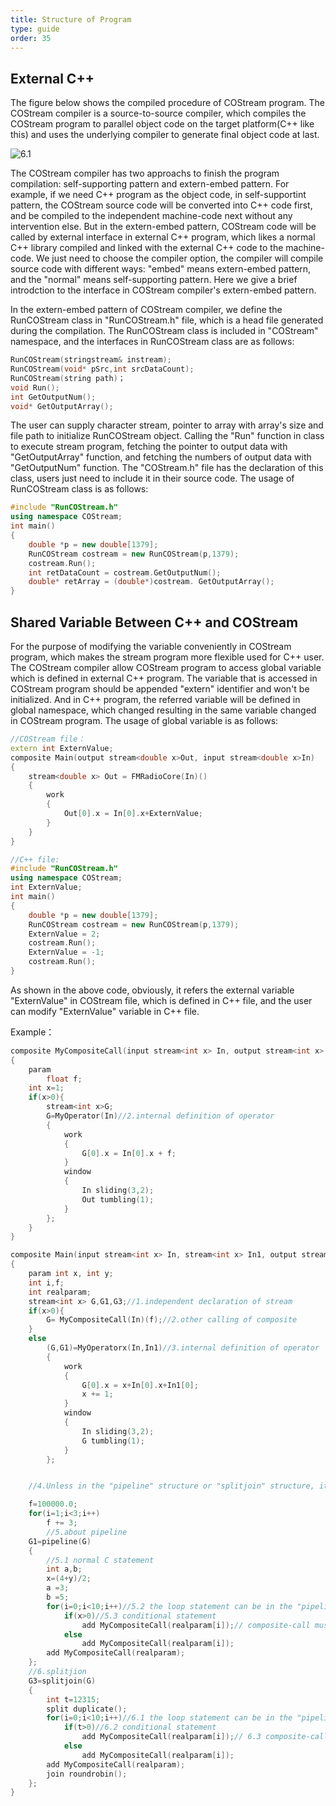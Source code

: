 ```yaml
---
title: Structure of Program
type: guide
order: 35
---
```


##   External C++

The figure below shows the compiled procedure of COStream program. The COStream compiler is a source-to-source compiler, which compiles the COStream program to parallel object code on the target platform(C++ like this) and uses the underlying compiler to generate final object code at last.

![6.1](https://i.loli.net/2018/07/01/5b38d266f2005.png)

The COStream compiler has two approachs to finish the program compilation: self-supporting pattern and extern-embed pattern. For example, if we need C++ program as the object code, in self-supportint pattern, the COStream source code will be converted into C++ code first, and be compiled to the independent machine-code next without any intervention else. But in the extern-embed pattern, COStream code will be called by external interface in external C++ program, which likes a normal C++ library compiled and linked with the external C++ code to the machine-code. We just need to choose the compiler option, the compiler will compile source code with different ways: "embed" means extern-embed pattern, and the "normal" means self-supporting pattern. Here we give a brief introdction to the interface in COStream compiler's extern-embed pattern.

In the extern-embed pattern of COStream compiler, we define the RunCOStream class in "RunCOStream.h" file, which is a head file generated during the compilation. The RunCOStream class is included in "COStream" namespace, and the interfaces in RunCOStream class are as follows:
```c++
RunCOStream(stringstream& instream);
RunCOStream(void* pSrc,int srcDataCount);
RunCOStream(string path)；
void Run();
int GetOutputNum();
void* GetOutputArray();
```
The user can supply character stream, pointer to array with array's size and file path to initialize RunCOStream object. Calling the "Run" function in class to execute stream program, fetching the pointer to output data with "GetOutputArray" function, and fetching the numbers of output data with "GetOutputNum" function. The "COStream.h" file has the declaration of this class, users just need to include it in their source code.
The usage of RunCOStream class is as follows:

```c++
#include "RunCOStream.h"
using namespace COStream;
int main()
{
	double *p = new double[1379];
	RunCOStream costream = new RunCOStream(p,1379);
	costream.Run();
	int retDataCount = costream.GetOutputNum();
	double* retArray = (double*)costream. GetOutputArray();
}
```

##   Shared Variable Between C++ and COStream

For the purpose of modifying the variable conveniently in COStream program, which makes the stream program more flexible used for C++ user. The COStream compiler allow COStream program to access global variable which is defined in external C++ program. The variable that is accessed in COStream program should be appended "extern" identifier and won't be initialized. And in C++ program, the referred variable will be defined in global namespace, which changed resulting in the same variable changed in COStream program.
The usage of global variable is as follows:
```c++
//COStream file：
extern int ExternValue;
composite Main(output stream<double x>Out, input stream<double x>In)
{
	stream<double x> Out = FMRadioCore(In)()
	{
		work
		{
			Out[0].x = In[0].x+ExternValue;
		}
	}
}
```
```c++
//C++ file:
#include "RunCOStream.h"
using namespace COStream;
int ExternValue;
int main()
{
	double *p = new double[1379];
	RunCOStream costream = new RunCOStream(p,1379);
	ExternValue = 2;
	costream.Run();
	ExternValue = -1;
	costream.Run();
}
```
As shown in the above code, obviously, it refers the external variable "ExternValue" in COStream file, which is defined in C++ file, and the user can modify "ExternValue" variable in C++ file.



Example：
```c++
composite MyCompositeCall(input stream<int x> In, output stream<int x> Out)
{
	param
		float f;
	int x=1;
	if(x>0){
		stream<int x>G;
		G=MyOperator(In)//2.internal definition of operator
		{
			work
			{
				G[0].x = In[0].x + f;
			}
			window
			{
				In sliding(3,2);
				Out tumbling(1);
			}
		};
	}
}

composite Main(input stream<int x> In, stream<int x> In1, output stream<int x> Out)
{
	param int x, int y;
	int i,f;
	int realparam;
	stream<int x> G,G1,G3;//1.independent declaration of stream
	if(x>0){
		G= MyCompositeCall(In)(f);//2.other calling of composite
	}
	else
		(G,G1)=MyOperatorx(In,In1)//3.internal definition of operator
		{
			work
			{
				G[0].x = x+In[0].x+In1[0];
				x += 1;
			}
			window
			{
				In sliding(3,2);
				G tumbling(1);
			}
		};


    //4.Unless in the "pipeline" structure or "splitjoin" structure, it isn't allowed to occur composite-calling statement in loop statement, which just allow the normal statement occuring.

	f=100000.0;
	for(i=1;i<3;i++)
		f += 3;
		//5.about pipeline
	G1=pipeline(G)
	{
		//5.1 normal C statement
		int a,b;
		x=(4+y)/2;
		a =3;
		b =5;
		for(i=0;i<10;i++)//5.2 the loop statement can be in the "pipeline" structure
			if(x>0)//5.3 conditional statement
				add MyCompositeCall(realparam[i]);// composite-call must be single-input and single-output
			else
				add MyCompositeCall(realparam[i]);
		add MyCompositeCall(realparam);
	};
	//6.splitjion
	G3=splitjoin(G)
	{
		int t=12315;
		split duplicate();
		for(i=0;i<10;i++)//6.1 the loop statement can be in the "pipeline" structure
			if(t>0)//6.2 conditional statement
				add MyCompositeCall(realparam[i]);// 6.3 composite-call must be single-input and single-output
			else
				add MyCompositeCall(realparam[i]);
		add MyCompositeCall(realparam);
		join roundrobin();
	};
}
```